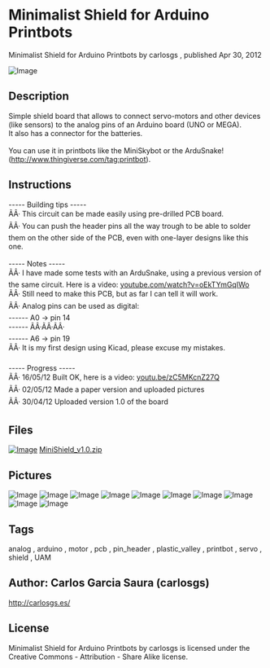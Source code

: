 Minimalist Shield for Arduino Printbots
===============
Minimalist Shield for Arduino Printbots  by carlosgs , published Apr 30, 2012

![Image](img/minimalist_shield_display_large.jpg "Title")

Description
--------
Simple shield board that allows to connect servo-motors and other devices (like sensors) to the analog pins of an Arduino board (UNO or MEGA).<br />
It also has a connector for the batteries.<br />
<br />
You can use it in printbots like the MiniSkybot or the ArduSnake! (http://www.thingiverse.com/tag:printbot).

Instructions
--------
----- Building tips -----<br />
 ÃÂ· This circuit can be made easily using pre-drilled PCB board.<br />
 ÃÂ· You can push the header pins all the way trough to be able to solder them on the other side of the PCB, even with one-layer designs like this one.<br />
<br />
----- Notes -----<br />
 ÃÂ· I have made some tests with an ArduSnake, using a previous version of the same circuit. Here is a video: <a href="https://www.youtube.com/watch?v=oEkTYmGqIWo" target="_blank" rel="nofollow">youtube.com/watch?v=oEkTYmGqIWo</a><br />
 ÃÂ· Still need to make this PCB, but as far I can tell it will work.<br />
 ÃÂ· Analog pins can be used as digital:<br />
------ A0 -&gt; pin 14 <br />
------ ÃÂ·ÃÂ·ÃÂ·<br />
------ A6 -&gt; pin 19<br />
 ÃÂ· It is my first design using Kicad, please excuse my mistakes.<br />
<br />
----- Progress -----<br />
 ÃÂ· 16/05/12 Built OK, here is a video: <a href="http://youtu.be/zC5MKcnZ27Q" target="_blank" rel="nofollow">youtu.be/zC5MKcnZ27Q</a><br />
 ÃÂ· 02/05/12 Made a paper version and uploaded pictures<br />
 ÃÂ· 30/04/12 Uploaded version 1.0 of the board

Files
--------
[![Image](img/Gears_preview_tinycard.jpg)](MiniShield_v1.0.zip)
 [ MiniShield_v1.0.zip](MiniShield_v1.0.zip)  



Pictures
--------
![Image](img/2012-04-19_16.06.50_display_large.jpg "Title")
![Image](img/minimalist_shield_v1.0_3_display_large.jpg "Title")
![Image](img/minimalist_shield_v1.0_2_display_large.jpg "Title")
![Image](img/2012-05-02_12.24.31_display_large.jpg "Title")
![Image](img/2012-05-02_12.24.19_display_large.jpg "Title")
![Image](img/2012-05-02_12.24.13_display_large.jpg "Title")
![Image](img/2012-05-02_12.23.56_display_large.jpg "Title")
![Image](img/2012-05-02_12.24.07_display_large.jpg "Title")
![Image](img/2012-05-16_17.22.57_display_large.jpg "Title")
![Image](img/2012-05-16_17.22.50_display_large.jpg "Title")


Tags
--------
analog , arduino , motor , pcb , pin_header , plastic_valley , printbot , servo , shield , UAM  



Author: Carlos Garcia Saura (carlosgs)
--------
<http://carlosgs.es/>  

License
--------
Minimalist Shield for Arduino Printbots by carlosgs is licensed under the Creative Commons - Attribution - Share Alike license.  

